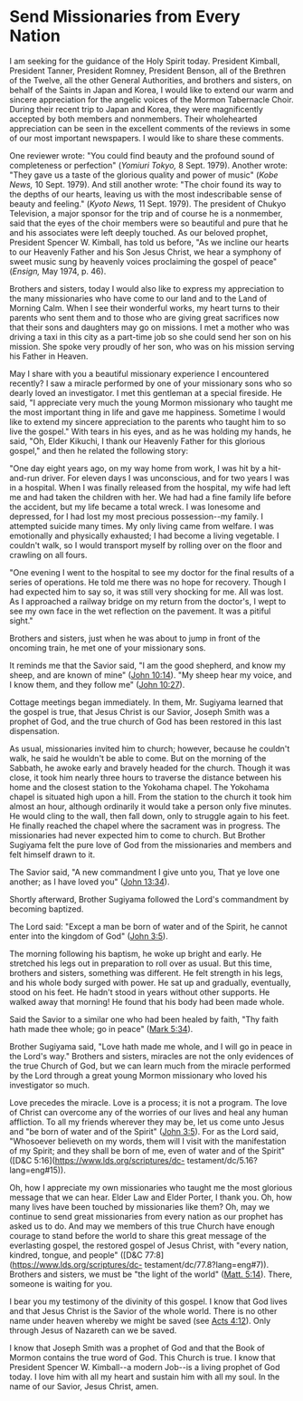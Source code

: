 # Send Missionaries from Every Nation

I am seeking for the guidance of the Holy Spirit today. President Kimball,
President Tanner, President Romney, President Benson, all of the Brethren of
the Twelve, all the other General Authorities, and brothers and sisters, on
behalf of the Saints in Japan and Korea, I would like to extend our warm and
sincere appreciation for the angelic voices of the Mormon Tabernacle Choir.
During their recent trip to Japan and Korea, they were magnificently accepted
by both members and nonmembers. Their wholehearted appreciation can be seen in
the excellent comments of the reviews in some of our most important
newspapers. I would like to share these comments.

One reviewer wrote: "You could find beauty and the profound sound of
completeness or perfection" (_Yomiuri Tokyo,_ 8 Sept. 1979). Another wrote:
"They gave us a taste of the glorious quality and power of music" (_Kobe
News,_ 10 Sept. 1979). And still another wrote: "The choir found its way to
the depths of our hearts, leaving us with the most indescribable sense of
beauty and feeling." (_Kyoto News,_ 11 Sept. 1979). The president of Chukyo
Television, a major sponsor for the trip and of course he is a nonmember, said
that the eyes of the choir members were so beautiful and pure that he and his
associates were left deeply touched. As our beloved prophet, President Spencer
W. Kimball, has told us before, "As we incline our hearts to our Heavenly
Father and his Son Jesus Christ, we hear a symphony of sweet music sung by
heavenly voices proclaiming the gospel of peace" (_Ensign,_ May 1974, p. 46).

Brothers and sisters, today I would also like to express my appreciation to
the many missionaries who have come to our land and to the Land of Morning
Calm. When I see their wonderful works, my heart turns to their parents who
sent them and to those who are giving great sacrifices now that their sons and
daughters may go on missions. I met a mother who was driving a taxi in this
city as a part-time job so she could send her son on his mission. She spoke
very proudly of her son, who was on his mission serving his Father in Heaven.

May I share with you a beautiful missionary experience I encountered recently?
I saw a miracle performed by one of your missionary sons who so dearly loved
an investigator. I met this gentleman at a special fireside. He said, "I
appreciate very much the young Mormon missionary who taught me the most
important thing in life and gave me happiness. Sometime I would like to extend
my sincere appreciation to the parents who taught him to so live the gospel."
With tears in his eyes, and as he was holding my hands, he said, "Oh, Elder
Kikuchi, I thank our Heavenly Father for this glorious gospel," and then he
related the following story:

"One day eight years ago, on my way home from work, I was hit by a hit-and-run
driver. For eleven days I was unconscious, and for two years I was in a
hospital. When I was finally released from the hospital, my wife had left me
and had taken the children with her. We had had a fine family life before the
accident, but my life became a total wreck. I was lonesome and depressed, for
I had lost my most precious possession--my family. I attempted suicide many
times. My only living came from welfare. I was emotionally and physically
exhausted; I had become a living vegetable. I couldn't walk, so I would
transport myself by rolling over on the floor and crawling on all fours.

"One evening I went to the hospital to see my doctor for the final results of
a series of operations. He told me there was no hope for recovery. Though I
had expected him to say so, it was still very shocking for me. All was lost.
As I approached a railway bridge on my return from the doctor's, I wept to see
my own face in the wet reflection on the pavement. It was a pitiful sight."

Brothers and sisters, just when he was about to jump in front of the oncoming
train, he met one of your missionary sons.

It reminds me that the Savior said, "I am the good shepherd, and know my
sheep, and are known of mine" ([John
10:14](https://www.lds.org/scriptures/nt/john/10.14?lang=eng#13)). "My sheep
hear my voice, and I know them, and they follow me" ([John
10:27](https://www.lds.org/scriptures/nt/john/10.27?lang=eng#26)).

Cottage meetings began immediately. In them, Mr. Sugiyama learned that the
gospel is true, that Jesus Christ is our Savior, Joseph Smith was a prophet of
God, and the true church of God has been restored in this last dispensation.

As usual, missionaries invited him to church; however, because he couldn't
walk, he said he wouldn't be able to come. But on the morning of the Sabbath,
he awoke early and bravely headed for the church. Though it was close, it took
him nearly three hours to traverse the distance between his home and the
closest station to the Yokohama chapel. The Yokohama chapel is situated high
upon a hill. From the station to the church it took him almost an hour,
although ordinarily it would take a person only five minutes. He would cling
to the wall, then fall down, only to struggle again to his feet. He finally
reached the chapel where the sacrament was in progress. The missionaries had
never expected him to come to church. But Brother Sugiyama felt the pure love
of God from the missionaries and members and felt himself drawn to it.

The Savior said, "A new commandment I give unto you, That ye love one another;
as I have loved you" ([John
13:34](https://www.lds.org/scriptures/nt/john/13.34?lang=eng#33)).

Shortly afterward, Brother Sugiyama followed the Lord's commandment by
becoming baptized.

The Lord said: "Except a man be born of water and of the Spirit, he cannot
enter into the kingdom of God" ([John
3:5](https://www.lds.org/scriptures/nt/john/3.5?lang=eng#4)).

The morning following his baptism, he woke up bright and early. He stretched
his legs out in preparation to roll over as usual. But this time, brothers and
sisters, something was different. He felt strength in his legs, and his whole
body surged with power. He sat up and gradually, eventually, stood on his
feet. He hadn't stood in years without other supports. He walked away that
morning! He found that his body had been made whole.

Said the Savior to a similar one who had been healed by faith, "Thy faith hath
made thee whole; go in peace" ([Mark
5:34](https://www.lds.org/scriptures/nt/mark/5.34?lang=eng#33)).

Brother Sugiyama said, "Love hath made me whole, and I will go in peace in the
Lord's way." Brothers and sisters, miracles are not the only evidences of the
true Church of God, but we can learn much from the miracle performed by the
Lord through a great young Mormon missionary who loved his investigator so
much.

Love precedes the miracle. Love is a process; it is not a program. The love of
Christ can overcome any of the worries of our lives and heal any human
affliction. To all my friends wherever they may be, let us come unto Jesus and
"be born of water and of the Spirit" ([John
3:5](https://www.lds.org/scriptures/nt/john/3.5?lang=eng#4)). For as the Lord
said, "Whosoever believeth on my words, them will I visit with the
manifestation of my Spirit; and they shall be born of me, even of water and of
the Spirit" ([D&amp;C 5:16](https://www.lds.org/scriptures/dc-
testament/dc/5.16?lang=eng#15)).

Oh, how I appreciate my own missionaries who taught me the most glorious
message that we can hear. Elder Law and Elder Porter, I thank you. Oh, how
many lives have been touched by missionaries like them? Oh, may we continue to
send great missionaries from every nation as our prophet has asked us to do.
And may we members of this true Church have enough courage to stand before the
world to share this great message of the everlasting gospel, the restored
gospel of Jesus Christ, with "every nation, kindred, tongue, and people"
([D&amp;C 77:8](https://www.lds.org/scriptures/dc-
testament/dc/77.8?lang=eng#7)). Brothers and sisters, we must be "the light of
the world" ([Matt.
5:14](https://www.lds.org/scriptures/nt/matt/5.14?lang=eng#13)). There,
someone is waiting for you.

I bear you my testimony of the divinity of this gospel. I know that God lives
and that Jesus Christ is the Savior of the whole world. There is no other name
under heaven whereby we might be saved (see [Acts
4:12](https://www.lds.org/scriptures/nt/acts/4.12?lang=eng#11)). Only through
Jesus of Nazareth can we be saved.

I know that Joseph Smith was a prophet of God and that the Book of Mormon
contains the true word of God. This Church is true. I know that President
Spencer W. Kimball--a modern Job--is a living prophet of God today. I love him
with all my heart and sustain him with all my soul. In the name of our Savior,
Jesus Christ, amen.

